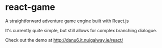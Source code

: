 # react-game
A straightforward adventure game engine built with React.js

It's currently quite simple, but still allows for complex branching dialogue.

Check out the demo at http://danu6.it.nuigalway.ie/react/ 
